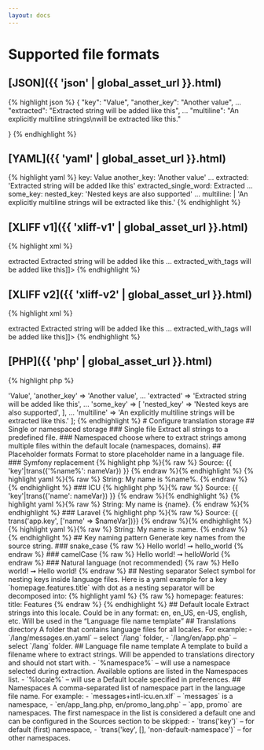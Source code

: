 ```yaml
---
layout: docs
---
```


# Supported file formats

## [JSON]({{ 'json' | global_asset_url }}.html)

{% highlight json %}
{
    "key": "Value",
    "another_key": "Another value",
    ...
    "extracted": "Extracted string will be added like this",
    ...
    "multiline": "An explicitly multiline strings\nwill be extracted like this."

}
{% endhighlight %}

## [YAML]({{ 'yaml' | global_asset_url }}.html)

{% highlight yaml %}
key: Value
another_key: 'Another value'
...
extracted: 'Extracted string will be added like this'
extracted_single_word: Extracted
...
some_key:
    nested_key: 'Nested keys are also supported'
...
multiline: |
    'An explicitly multiline strings
    will be extracted like this.'
{% endhighlight %}

## [XLIFF v1]({{ 'xliff-v1' | global_asset_url }}.html)

{% highlight xml %}
<?xml version="1.0"?>
<xliff version="1.2" xmlns="urn:oasis:names:tc:xliff:document:1.2">
<file source-language="en" target-language="en" datatype="plaintext" original="file.ext">
<body>
    <trans-unit id="extracted">
        <source>extracted</source>
        <target>Extracted string will be added like this</target>
    </trans-unit>
    ...
    <trans-unit id="extracted_with_tags">
        <source>extracted_with_tags</source>
        <target><![CDATA[String with tags<br> will be added like this]]></target>
    </trans-unit>
</body>
</file>
</xliff>
{% endhighlight %}

## [XLIFF v2]({{ 'xliff-v2' | global_asset_url }}.html)

{% highlight xml %}
<?xml version="1.0"?>
<xliff version="2.0" xmlns="urn:oasis:names:tc:xliff:document:2.0">
<file source-language="en" target-language="en" datatype="plaintext" original="file.ext">
    <unit id="extracted">
        <segment>
            <source>extracted</source>
            <target>Extracted string will be added like this</target>
        </segment>
    </unit>
    ...
    <unit id="extracted_with_tags">
        <segment>
            <source>extracted_with_tags</source>
            <target><![CDATA[String with tags<br> will be added like this]]></target>
        </segment>
    </unit>
</file>
</xliff>
{% endhighlight %}

## [PHP]({{ 'php' | global_asset_url }}.html)

{% highlight php %}
<?php

return [
    'key' => 'Value',
    'another_key' => 'Another value',
    ...
    'extracted' => 'Extracted string will be added like this',
    ...
    'some_key' => [
        'nested_key' => 'Nested keys are also supported',
    ],
    ...
    'multiline' => 'An explicitly multiline strings
        will be extracted like this.'
];
{% endhighlight %}

# Configure translation storage

## Single or namespaced storage

### Single file

Extract all strings to a predefined file.

### Namespaced

choose where to extract strings among multiple files within the default locale (namespaces, domains).

## Placeholder formats

Format to store placeholder name in a language file.

### Symfony replacement

{% highlight php %}{% raw %}
Source: {{ 'key'|trans({'%name%': nameVar}) }}
{% endraw %}{% endhighlight %}

{% highlight yaml %}{% raw %}
String: My name is %name%.
{% endraw %}{% endhighlight %}

### ICU

{% highlight php %}{% raw %}
Source: {{ 'key'|trans({'name': nameVar}) }}
{% endraw %}{% endhighlight %}

{% highlight yaml %}{% raw %}
String: My name is {name}.
{% endraw %}{% endhighlight %}

### Laravel

{% highlight php %}{% raw %}
Source: {{ trans('app.key', ['name' => $nameVar])}}
{% endraw %}{% endhighlight %}

{% highlight yaml %}{% raw %}
String: My name is :name.
{% endraw %}{% endhighlight %}


## Key naming pattern

Generate key names from the source string.

### snake_case

{% raw %}
Hello world! ➞ hello_world
{% endraw %}

### camelCase

{% raw %}
Hello world! ➞ helloWorld
{% endraw %}

### Natural language (not recommended)

{% raw %}
Hello world! ➞ Hello world!
{% endraw %}

## Nesting separator

Select symbol for nesting keys inside language files.

Here is a yaml example for a key `homepage.features.title` with dot as a nesting separator will be decomposed into:

{% highlight yaml %}
{% raw %}
homepage:
  features:
    title: Features
{% endraw %}
{% endhighlight %}

## Default locale

Extract strings into this locale. Could be in any format: en, en_US, en-US, english, etc.

Will be used in the “Language file name template”

## Translations directory

A folder that contains language files for all locales.
For example:

- `/lang/messages.en.yaml` – select `/lang` folder,
- `/lang/en/app.php` – select `/lang` folder.

## Language file name template

A template to build a filename where to extract strings.
Will be appended to translations directory and should not start with.

- `%namespace%` – will use a namespace selected during extraction. Available options are listed in the Namespaces list.
- `%locale%` – will use a Default locale specified in preferences.

## Namespaces

A comma-separated list of namespace part in the language file name. For example:

- `messages+intl-icu.en.xlf` – `messages` is a namespace,
- `en/app_lang.php, en/promo_lang.php` – `app, promo` are namespaces.


The first namespace in the list is considered a default one and can be configured in the Sources section to be skipped:

- `trans('key')` – for default (first) namespace,
- `trans('key', [], 'non-default-namespace')` – for other namespaces.

